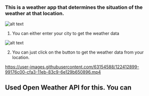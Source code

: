 ### This is a weather app that determines the situation of the weather at that location.

![alt text](https://github.com/Sreelayavuyyuru/WhetheRain-/blob/main/UI.png)

1. You can either enter your city to get the weather data

![alt text](https://github.com/Sreelayavuyyuru/WhetheRain-/blob/main/GetByCity.png)

2. You can just click on the button to get the weather data from your location.


https://user-images.githubusercontent.com/63154588/122412899-99176c00-cfa3-11eb-83c9-6e129b650896.mp4



## Used Open Weather API for this. You can
